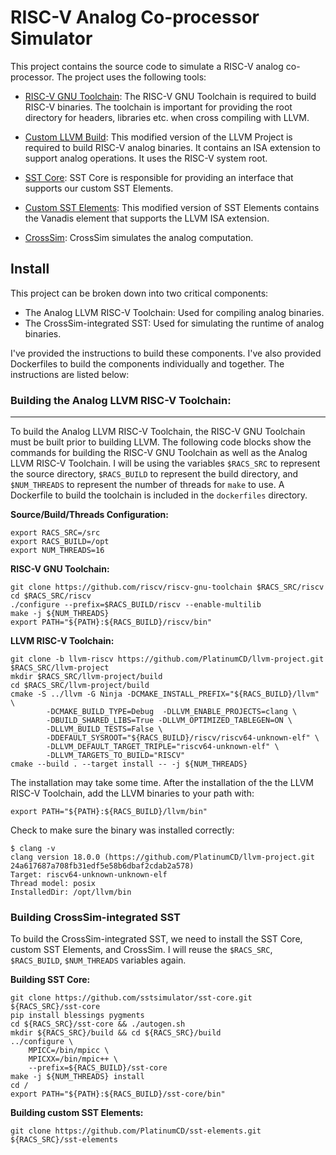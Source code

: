 # RISC-V Analog Co-processor Simulator

This project contains the source code to simulate a RISC-V analog co-processor. The project uses the following tools:

- [RISC-V GNU Toolchain](https://github.com/riscv/riscv-gnu-toolchain): The RISC-V GNU Toolchain is required to build RISC-V binaries. The toolchain is important for providing the root directory for headers, libraries etc. when cross compiling with LLVM.

- [Custom LLVM Build](https://github.com/PlatinumCD/llvm-project/tree/llvm-riscv): This modified version of the LLVM Project is required to build RISC-V analog binaries. It contains an ISA extension to support analog operations. It uses the RISC-V system root.

- [SST Core](https://github.com/sstsimulator/sst-core): SST Core is responsible for providing an interface that supports our custom SST Elements. 

- [Custom SST Elements](https://github.com/PlatinumCD/sst-elements/tree/basic_rocc): This modified version of SST Elements contains the Vanadis element that supports the LLVM ISA extension.  

- [CrossSim](https://github.com/sandialabs/cross-sim): CrossSim simulates the analog computation. 

## Install

This project can be broken down into two critical components:

- The Analog LLVM RISC-V Toolchain: Used for compiling analog binaries.
- The CrossSim-integrated SST: Used for simulating the runtime of analog binaries.

I've provided the instructions to build these components. I've also provided Dockerfiles to build the components individually and together. The instructions are listed below:

### Building the Analog LLVM RISC-V Toolchain:
---

To build the Analog LLVM RISC-V Toolchain, the RISC-V GNU Toolchain must be built prior to building LLVM. The following code blocks show the commands for building the RISC-V GNU Toolchain as well as the Analog LLVM RISC-V Toolchain. I will be using the variables `$RACS_SRC` to represent the source directory, `$RACS_BUILD` to represent the build directory, and `$NUM_THREADS` to represent the number of threads for `make` to use. A Dockerfile to build the toolchain is included in the `dockerfiles` directory. 

__Source/Build/Threads Configuration:__
```
export RACS_SRC=/src
export RACS_BUILD=/opt
export NUM_THREADS=16
```

__RISC-V GNU Toolchain:__
```
git clone https://github.com/riscv/riscv-gnu-toolchain $RACS_SRC/riscv
cd $RACS_SRC/riscv
./configure --prefix=$RACS_BUILD/riscv --enable-multilib
make -j ${NUM_THREADS}
export PATH="${PATH}:${RACS_BUILD}/riscv/bin"
```

__LLVM RISC-V Toolchain:__
```
git clone -b llvm-riscv https://github.com/PlatinumCD/llvm-project.git $RACS_SRC/llvm-project
mkdir $RACS_SRC/llvm-project/build
cd $RACS_SRC/llvm-project/build
cmake -S ../llvm -G Ninja -DCMAKE_INSTALL_PREFIX="${RACS_BUILD}/llvm" \
        -DCMAKE_BUILD_TYPE=Debug  -DLLVM_ENABLE_PROJECTS=clang \
        -DBUILD_SHARED_LIBS=True -DLLVM_OPTIMIZED_TABLEGEN=ON \
        -DLLVM_BUILD_TESTS=False \
        -DDEFAULT_SYSROOT="${RACS_BUILD}/riscv/riscv64-unknown-elf" \
        -DLLVM_DEFAULT_TARGET_TRIPLE="riscv64-unknown-elf" \
        -DLLVM_TARGETS_TO_BUILD="RISCV"
cmake --build . --target install -- -j ${NUM_THREADS}
```

The installation may take some time. After the installation of the the LLVM RISC-V Toolchain, add the LLVM binaries to your path with:
```
export PATH="${PATH}:${RACS_BUILD}/llvm/bin"
```

Check to make sure the binary was installed correctly:
```
$ clang -v
clang version 18.0.0 (https://github.com/PlatinumCD/llvm-project.git 24a617687a708fb31edf5e58b6dbaf2cdab2a578)
Target: riscv64-unknown-unknown-elf
Thread model: posix
InstalledDir: /opt/llvm/bin
```

### Building CrossSim-integrated SST

To build the CrossSim-integrated SST, we need to install the SST Core, custom SST Elements, and CrossSim. I will reuse the `$RACS_SRC`, `$RACS_BUILD`, `$NUM_THREADS` variables again.

__Building SST Core:__
```
git clone https://github.com/sstsimulator/sst-core.git ${RACS_SRC}/sst-core
pip install blessings pygments
cd ${RACS_SRC}/sst-core && ./autogen.sh
mkdir ${RACS_SRC}/build && cd ${RACS_SRC}/build
../configure \
    MPICC=/bin/mpicc \
    MPICXX=/bin/mpic++ \
    --prefix=${RACS_BUILD}/sst-core
make -j ${NUM_THREADS} install
cd /
export PATH="${PATH}:${RACS_BUILD}/sst-core/bin"
```

__Building custom SST Elements:__
```
git clone https://github.com/PlatinumCD/sst-elements.git ${RACS_SRC}/sst-elements

```
